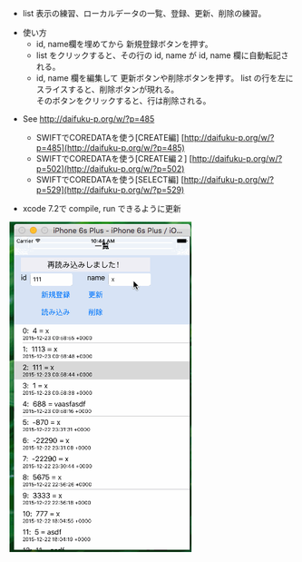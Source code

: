 

* list 表示の練習、ローカルデータの一覧、登録、更新、削除の練習。

+ 使い方
  - id, name欄を埋めてから 新規登録ボタンを押す。
  - list をクリックすると、その行の id, name が id, name 欄に自動転記される。
  - id, name 欄を編集して 更新ボタンや削除ボタンを押す。
  list の行を左にスライスすると、削除ボタンが現れる。  
  そのボタンをクリックすると、行は削除される。



* See http://daifuku-p.org/w/?p=485
  - SWIFTでCOREDATAを使う[CREATE編] [http://daifuku-p.org/w/?p=485](http://daifuku-p.org/w/?p=485)
  - SWIFTでCOREDATAを使う[CREATE編２] [http://daifuku-p.org/w/?p=502](http://daifuku-p.org/w/?p=502)
  - SWIFTでCOREDATAを使う[SELECT編] [http://daifuku-p.org/w/?p=529](http://daifuku-p.org/w/?p=529)

* xcode 7.2で compile, run できるように更新

![coredata.gif](coredata.gif)
